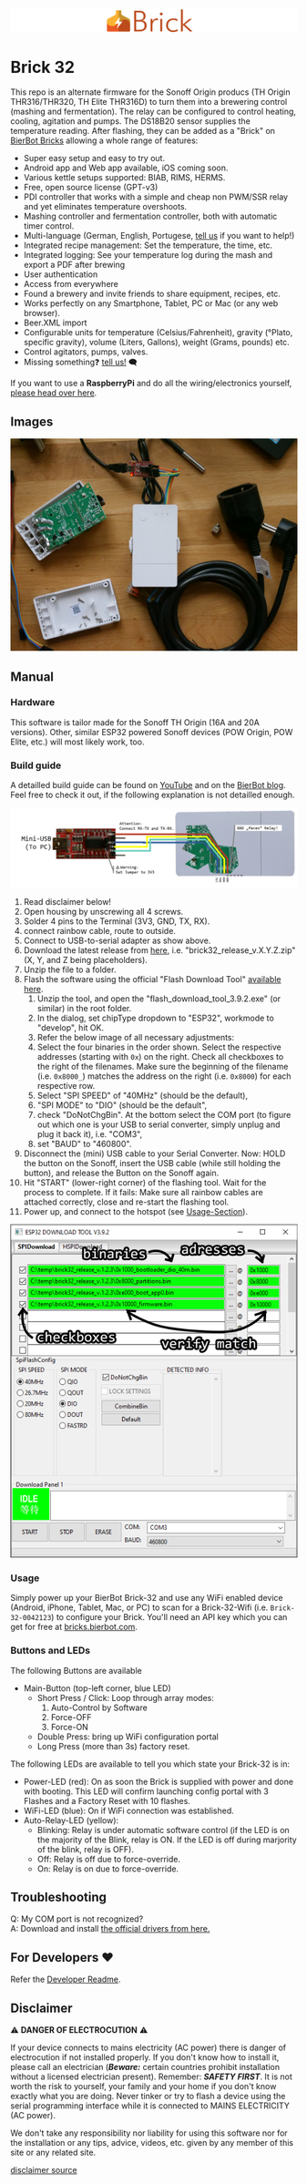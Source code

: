 ![Bricks](./docs/logo.png)
# Brick 32

This repo is an alternate firmware for the Sonoff Origin producs (TH Origin THR316/THR320, TH Elite THR316D) to turn them into a brewering control (mashing and fermentation). The relay can be configured to control heating, cooling, agitation and pumps. The DS18B20 sensor supplies the temperature reading. After flashing, they can be added as a "Brick" on [BierBot Bricks](https://bricks.bierbot.com) allowing a whole range of features:

- Super easy setup and easy to try out.
- Android app and Web app available, iOS coming soon.
- Various kettle setups supported: BIAB, RIMS, HERMS.
- Free, open source license (GPT-v3)
- PDI controller that works with a simple and cheap non PWM/SSR relay and yet eliminates temperature overshoots.
- Mashing controller and fermentation controller, both with automatic timer control.
- Multi-language (German, English, Portugese, [tell us](https://bierbot.com/contact/) if you want to help!)
- Integrated recipe management: Set the temperature, the time, etc.
- Integrated logging: See your temperature log during the mash and export a PDF after brewing
- User authentication
- Access from everywhere
- Found a brewery and invite friends to share equipment, recipes, etc.
- Works perfectly on any Smartphone, Tablet, PC or Mac (or any web browser).
- Beer.XML import
- Configurable units for temperature (Celsius/Fahrenheit), gravity (°Plato, specific gravity), volume (Liters, Gallons), weight (Grams, pounds) etc.
- Control agitators, pumps, valves.
- Missing something❓  [tell us!](https://github.com/BernhardSchlegel/Brick-32/issues) 🗨️

If you want to use a **RaspberryPi** and do all the wiring/electronics yourself, [please head over here](https://github.com/BernhardSchlegel/BierBot-Bricks-RaspberryPi).

## Images

![Bricks](./docs/build_s.jpg)

## Manual

### Hardware

This software is tailor made for the Sonoff TH Origin (16A and 20A versions). Other, similar ESP32 powered Sonoff devices (POW Origin, POW Elite, etc.) will most likely work, too.

### Build guide

A detailled build guide can be found on [YouTube](https://www.youtube.com/watch?v=5TI9fxsTRmM) and on the [BierBot blog](https://bierbot.com/blog/tutorial-easy-brewing-control-build/). Feel free to check it out, if the following explanation is not detailled enough.

![Brick32 wiring](./docs/wiring.png)

1. Read disclaimer below!
1. Open housing by unscrewing all 4 screws.
1. Solder 4 pins to the Terminal (3V3, GND, TX, RX).
1. connect rainbow cable, route to outside.
1. Connect to USB-to-serial adapter as show above.
1. Download the latest release from [here](https://github.com/BernhardSchlegel/Brick-ESP32/releases/latest), i.e. "brick32_release_v.X.Y.Z.zip" (X, Y, and Z being placeholders).
1. Unzip the file to a folder.
1. Flash the software using the official "Flash Download Tool" [available here](https://espressif.com/en/support/download/other-tools).
   1. Unzip the tool, and open the "flash_download_tool_3.9.2.exe" (or similar) in the root folder.
   1. In the dialog, set chipType dropdown to "ESP32", workmode to "develop", hit OK.
   1. Refer the below image of all necessary adjustments:
     1. Select the four binaries in the order shown. Select the respective addresses (starting with `0x`) on the right. Check all checkboxes to  the right of the filenames. Make sure the beginning of the filename (i.e. `0x8000_`) matches the address on the right (i.e. `0x8000`) for  each respective row. 
     1. Select "SPI SPEED" of "40MHz" (should be the default), 
     1. "SPI MODE" to "DIO" (should be the default", 
     1. check "DoNotChgBin". At the bottom select the COM port (to figure out which one is your USB to serial converter, simply unplug and plug it  back it), i.e. "COM3", 
     1. set "BAUD" to "460800".
1. Disconnect the (mini) USB cable to your Serial Converter. Now: HOLD the button on the Sonoff, insert the USB cable (while still holding the button), and release the Button on the Sonoff again.
1. Hit "START" (lower-right corner) of the flashing tool. Wait for the process to complete. If it fails: Make sure all rainbow cables are attached correctly, close and re-start the flashing tool.
1. Power up, and connect to the hotspot (see [Usage-Section](#Usage)).

![Flash download tool settings](./docs/flash_download_tool_settings.png)

### Usage

Simply power up your BierBot Brick-32 and use any WiFi enabled device (Android, iPhone, Tablet, Mac, or PC) to scan for a Brick-32-Wifi (i.e. `Brick-32-0042123`) to configure your Brick. You'll need an API key which you can get for free at [bricks.bierbot.com](https://bricks.bierbot.com).

### Buttons and LEDs

The following Buttons are available

- Main-Button (top-left corner, blue LED)
  - Short Press / Click: Loop through array modes:
    1. Auto-Control by Software
    2. Force-OFF
    3. Force-ON
  - Double Press: bring up WiFi configuration portal
  - Long Press (more than 3s) factory reset.

The following LEDs are available to tell you which state your Brick-32 is in:

- Power-LED (red): On as soon the Brick is supplied with power and done with booting. This LED will confirm launching config portal with 3 Flashes and a Factory Reset with 10 flashes.
- WiFi-LED (blue): On if WiFi connection was established.
- Auto-Relay-LED (yellow):
   - Blinking: Relay is under automatic software control (if the LED is on the majority of the Blink, relay is ON. If the LED is off during marjority of the blink, relay is OFF).
   - Off: Relay is off due to force-override.
   - On: Relay is on due to force-override.

## Troubleshooting

Q: My COM port is not recognized?</br>
A: Download and install [the official drivers from here.](https://ftdichip.com/drivers/vcp-drivers/)

## For Developers :heart:

Refer the [Developer Readme](./docs/DEV.MD).

## Disclaimer

:warning: **DANGER OF ELECTROCUTION** :warning:

If your device connects to mains electricity (AC power) there is danger of electrocution if not installed properly. If you don't know how to install it, please call an electrician (***Beware:*** certain countries prohibit installation without a licensed electrician present). Remember: _**SAFETY FIRST**_. It is not worth the risk to yourself, your family and your home if you don't know exactly what you are doing. Never tinker or try to flash a device using the serial programming interface while it is connected to MAINS ELECTRICITY (AC power).

We don't take any responsibility nor liability for using this software nor for the installation or any tips, advice, videos, etc. given by any member of this site or any related site.

[disclaimer source](https://github.com/arendst/Tasmota/edit/development/README.md)
